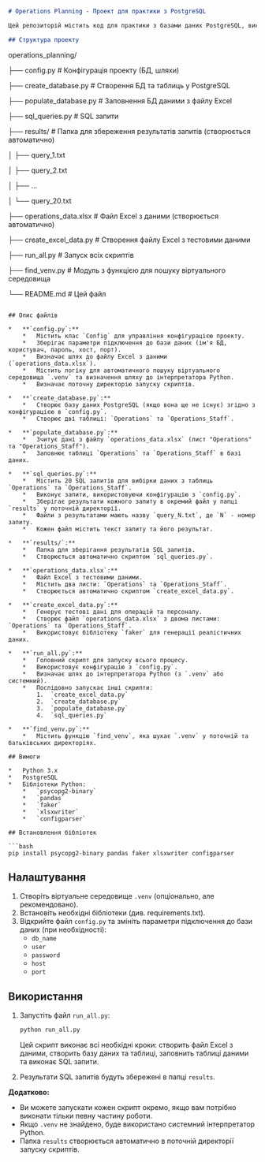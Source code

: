 ```markdown
# Operations Planning - Проект для практики з PostgreSQL

Цей репозиторій містить код для практики з базами даних PostgreSQL, використовуючи дані про планування військових операцій.

## Структура проекту

```

operations_planning/

├── config.py                  # Конфігурація проекту (БД, шляхи)

├── create_database.py        # Створення БД та таблиць у PostgreSQL

├── populate_database.py       # Заповнення БД даними з файлу Excel

├── sql_queries.py           # SQL запити

├── results/                  # Папка для збереження результатів запитів (створюється автоматично)

│   ├── query_1.txt

│   ├── query_2.txt

│   ├── ...

│   └── query_20.txt

├── operations_data.xlsx      # Файл Excel з даними (створюється автоматично)

├── create_excel_data.py      # Створення файлу Excel з тестовими даними

├── run_all.py                # Запуск всіх скриптів

├── find_venv.py              # Модуль з функцією для пошуку віртуального середовища

└── README.md                 # Цей файл


```

## Опис файлів

*   **`config.py`:**
    *   Містить клас `Config` для управління конфігурацією проекту.
    *   Зберігає параметри підключення до бази даних (ім'я БД, користувач, пароль, хост, порт).
    *   Визначає шлях до файлу Excel з даними (`operations_data.xlsx`).
    *   Містить логіку для автоматичного пошуку віртуального середовища `.venv` та визначення шляху до інтерпретатора Python.
    *   Визначає поточну директорію запуску скриптів.

*   **`create_database.py`:**
    *   Створює базу даних PostgreSQL (якщо вона ще не існує) згідно з конфігурацією в `config.py`.
    *   Створює дві таблиці: `Operations` та `Operations_Staff`.

*   **`populate_database.py`:**
    *   Зчитує дані з файлу `operations_data.xlsx` (лист "Operations" та "Operations_Staff").
    *   Заповнює таблиці `Operations` та `Operations_Staff` в базі даних.

*   **`sql_queries.py`:**
    *   Містить 20 SQL запитів для вибірки даних з таблиць `Operations` та `Operations_Staff`.
    *   Виконує запити, використовуючи конфігурацію з `config.py`.
    *   Зберігає результати кожного запиту в окремий файл у папці `results` у поточній директорії.
    *   Файли з результатами мають назву `query_N.txt`, де `N` - номер запиту.
    *   Кожен файл містить текст запиту та його результат.

*   **`results/`:**
    *   Папка для зберігання результатів SQL запитів.
    *   Створюється автоматично скриптом `sql_queries.py`.

*   **`operations_data.xlsx`:**
    *   Файл Excel з тестовими даними.
    *   Містить два листи: `Operations` та `Operations_Staff`.
    *   Створюється автоматично скриптом `create_excel_data.py`.

*   **`create_excel_data.py`:**
    *   Генерує тестові дані для операцій та персоналу.
    *   Створює файл `operations_data.xlsx` з двома листами: `Operations` та `Operations_Staff`.
    *   Використовує бібліотеку `faker` для генерації реалістичних даних.

*   **`run_all.py`:**
    *   Головний скрипт для запуску всього процесу.
    *   Використовує конфігурацію з `config.py`.
    *   Визначає шлях до інтерпретатора Python (з `.venv` або системний).
    *   Послідовно запускає інші скрипти:
        1.  `create_excel_data.py`
        2.  `create_database.py`
        3.  `populate_database.py`
        4.  `sql_queries.py`

*   **`find_venv.py`:**
    *   Містить функцію `find_venv`, яка шукає `.venv` у поточній та батьківських директоріях.

## Вимоги

*   Python 3.x
*   PostgreSQL
*   Бібліотеки Python:
    *   `psycopg2-binary`
    *   `pandas`
    *   `faker`
    *   `xlsxwriter`
    *   `configparser`

## Встановлення бібліотек

```bash
pip install psycopg2-binary pandas faker xlsxwriter configparser
```

## Налаштування

1. Створіть віртуальне середовище `.venv` (опціонально, але рекомендовано).
2. Встановіть необхідні бібліотеки (див. requirements.txt).
3. Відкрийте файл `config.py` та змініть параметри підключення до бази даних (при необхідності):
   * `db_name`
   * `user`
   * `password`
   * `host`
   * `port`

## Використання

1. Запустіть файл `run_all.py`:

   ```bash
   python run_all.py
   ```

   Цей скрипт виконає всі необхідні кроки: створить файл Excel з даними, створить базу даних та таблиці, заповнить таблиці даними та виконає SQL запити.
2. Результати SQL запитів будуть збережені в папці `results`.

**Додатково:**

* Ви можете запускати кожен скрипт окремо, якщо вам потрібно виконати тільки певну частину роботи.
* Якщо `.venv` не знайдено, буде використано системний інтерпретатор Python.
* Папка `results` створюється автоматично в поточній директорії запуску скриптів.

```

```
